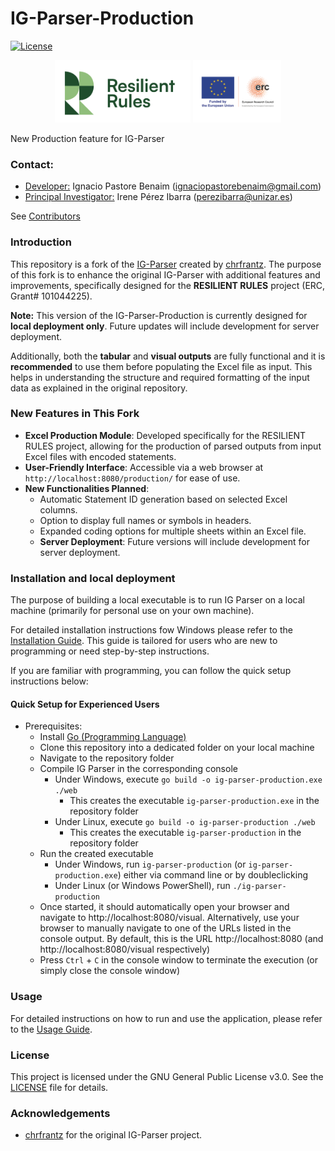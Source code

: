 # IG-Parser-Production

[![License](https://img.shields.io/badge/license-GPLv3-blue.svg)](LICENSE)

<div align="center">
  <img src="assets/00-RRLogo.png" alt="RESILIENT RULES Logo" height="100">
  <img src="assets/00-ERCLogo.png" alt="ERC and EU Funding Logo" height="100">
</div>


New Production feature for IG-Parser

### Contact: 
- <u>Developer:</u> Ignacio Pastore Benaim (ignaciopastorebenaim@gmail.com)
- <u>Principal Investigator:</u> Irene Pérez Ibarra (perezibarra@unizar.es)

See [Contributors](contributors.md) 

### Introduction

This repository is a fork of the [IG-Parser](https://github.com/chrfrantz/IG-Parser) created by [chrfrantz](https://github.com/chrfrantz). The purpose of this fork is to enhance the original IG-Parser with additional features and improvements, specifically designed for the **RESILIENT RULES** project (ERC, Grant# 101044225).

**Note:** This version of the IG-Parser-Production is currently designed for **local deployment only**. Future updates will include development for server deployment.

Additionally, both the **tabular** and **visual outputs** are fully functional and it is **recommended** to use them before populating the Excel file as input. This helps in understanding the structure and required formatting of the input data as explained in the original repository.

### New Features in This Fork

- **Excel Production Module**: Developed specifically for the RESILIENT RULES project, allowing for the production of parsed outputs from input Excel files with encoded statements.
- **User-Friendly Interface**: Accessible via a web browser at `http://localhost:8080/production/` for ease of use.
- **New Functionalities Planned**:
  - Automatic Statement ID generation based on selected Excel columns.
  - Option to display full names or symbols in headers.
  - Expanded coding options for multiple sheets within an Excel file.
  - **Server Deployment**: Future versions will include development for server deployment.


### Installation and local deployment

The purpose of building a local executable is to run IG Parser on a local machine (primarily for personal use on your own machine).

For detailed installation instructions fow Windows please refer to the [Installation Guide](INSTALLATION.md). This guide is tailored for users who are new to programming or need step-by-step instructions.

If you are familiar with programming, you can follow the quick setup instructions below:

#### Quick Setup for Experienced Users

* Prerequisites:
  * Install [Go (Programming Language)](https://go.dev/dl/)
  * Clone this repository into a dedicated folder on your local machine
  * Navigate to the repository folder
  * Compile IG Parser in the corresponding console
    * Under Windows, execute `go build -o ig-parser-production.exe ./web`
      * This creates the executable `ig-parser-production.exe` in the repository folder
    * Under Linux, execute `go build -o ig-parser-production ./web`
      * This creates the executable `ig-parser-production` in the repository folder
  * Run the created executable
    * Under Windows, run `ig-parser-production` (or `ig-parser-production.exe`) either via command line or by doubleclicking
    * Under Linux (or Windows PowerShell), run `./ig-parser-production`
  * Once started, it should automatically open your browser and navigate to http://localhost:8080/visual. Alternatively, use your browser to manually navigate to one of the URLs listed in the console output. By default, this is the URL http://localhost:8080 (and http://localhost:8080/visual respectively)
  * Press `Ctrl` + `C` in the console window to terminate the execution (or simply close the console window)

### Usage

For detailed instructions on how to run and use the application, please refer to the [Usage Guide](USAGE.md).


### License

This project is licensed under the GNU General Public License v3.0. See the [LICENSE](LICENSE.txt) file for details.

### Acknowledgements

- [chrfrantz](https://github.com/chrfrantz) for the original IG-Parser project.

